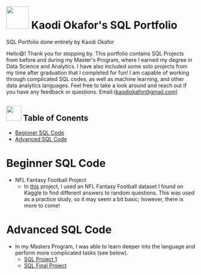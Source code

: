 # <img src="https://github.com/kaodi1999/SQL-Portfolio-KO/assets/88451981/0b33e2b0-f970-4337-b014-a1058b4215ea" height="60" width="60"> Kaodi Okafor's SQL Portfolio
SQL Portfolio done entirely by Kaodi Okafor

Hello😄! Thank you for stopping by. This portfolio contains SQL Projects from before and during my Master's Program, where I earned my degree in Data Science and Analytics. I have also included some solo projects from my time after graduation that I completed for fun! I am capable of working through complicated SQL codes, as well as machine learning, and other data analytics languages. Feel free to take a look around and reach out if you have any feedback or questions. Email:(kaodiokafor@gmail.com)

## <img src="https://github.com/kaodi1999/SQL-Portfolio-KO/assets/88451981/81af0d7b-cad7-4ad8-8db5-ba625c72d907" height="40" width="40"> Table of Conents
- [Beginner SQL Code](#Beginner-SQL-Code)
- [Advanced SQL Code](#Advanced-SQL-Code)


# Beginner SQL Code #
- NFL Fantasy Football Project
  - In [this](https://github.com/kaodi1999/SQL-Portfolio-KO/blob/6986f8c20ead8644e0afd61976cb9145ae75d6e0/NFL%20Analysis) project, I used an NFL Fantasy Football dataset I found on Kaggle to find different answers to random questions. This was used as a practice study, so it may seem a bit basic; however, there is more to come!

# Advanced SQL Code #
- In my Masters Program, I was able to learn deeper into the language and perform more complicated tasks (see below).
  - [SQL Project 1](https://github.com/kaodi1999/SQL-Portfolio-KO/blob/3c6d756ec10190d001164767a066fb8084447bd1/SQL%20Project%201)
  - [SQL Final Project](https://github.com/kaodi1999/SQL-Portfolio-KO/blob/881e0155152ed2840a769ef509e4fe627e49a2ef/SQL%20Final%20Project)
